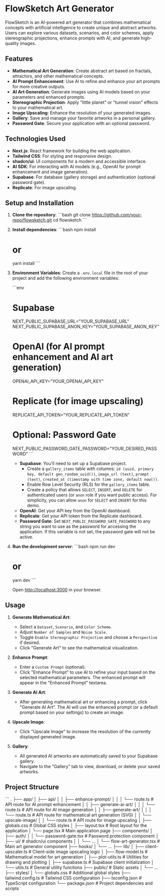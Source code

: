 # FlowSketch Art Generator

FlowSketch is an AI-powered art generator that combines mathematical concepts with artificial intelligence to create unique and abstract artworks. Users can explore various datasets, scenarios, and color schemes, apply stereographic projections, enhance prompts with AI, and generate high-quality images.

## Features

-   **Mathematical Art Generation**: Create abstract art based on fractals, attractors, and other mathematical concepts.
-   **AI Prompt Enhancement**: Use AI to refine and enhance your art prompts for more creative outputs.
-   **AI Art Generation**: Generate images using AI models based on your parameters and enhanced prompts.
-   **Stereographic Projection**: Apply "little planet" or "tunnel vision" effects to your mathematical art.
-   **Image Upscaling**: Enhance the resolution of your generated images.
-   **Gallery**: Save and manage your favorite artworks in a personal gallery.
-   **Password Gate**: Secure your application with an optional password.

## Technologies Used

-   **Next.js**: React framework for building the web application.
-   **Tailwind CSS**: For styling and responsive design.
-   **shadcn/ui**: UI components for a modern and accessible interface.
-   **AI SDK**: For interacting with AI models (e.g., OpenAI for prompt enhancement and image generation).
-   **Supabase**: For database (gallery storage) and authentication (optional password gate).
-   **Replicate**: For image upscaling.

## Setup and Installation

1.  **Clone the repository**:
    \`\`\`bash
    git clone https://github.com/your-repo/flowsketch.git
    cd flowsketch
    \`\`\`

2.  **Install dependencies**:
    \`\`\`bash
    npm install
    # or
    yarn install
    \`\`\`

3.  **Environment Variables**:
    Create a `.env.local` file in the root of your project and add the following environment variables:

    \`\`\`env
    # Supabase
    NEXT_PUBLIC_SUPABASE_URL="YOUR_SUPABASE_URL"
    NEXT_PUBLIC_SUPABASE_ANON_KEY="YOUR_SUPABASE_ANON_KEY"

    # OpenAI (for AI prompt enhancement and AI art generation)
    OPENAI_API_KEY="YOUR_OPENAI_API_KEY"

    # Replicate (for image upscaling)
    REPLICATE_API_TOKEN="YOUR_REPLICATE_API_TOKEN"

    # Optional: Password Gate
    NEXT_PUBLIC_PASSWORD_GATE_PASSWORD="YOUR_DESIRED_PASSWORD"
    \`\`\`

    -   **Supabase**: You'll need to set up a Supabase project.
        -   Create a `gallery_items` table with columns: `id (uuid, primary key, default gen_random_uuid())`, `image_url (text)`, `prompt (text)`, `created_at (timestamp with time zone, default now())`.
        -   Enable Row Level Security (RLS) for the `gallery_items` table.
        -   Create a policy that allows `SELECT`, `INSERT`, and `DELETE` for authenticated users (or `anon` role if you want public access). For simplicity, you can allow `anon` for `SELECT` and `INSERT` for this demo.
    -   **OpenAI**: Get your API key from the OpenAI dashboard.
    -   **Replicate**: Get your API token from the Replicate dashboard.
    -   **Password Gate**: Set `NEXT_PUBLIC_PASSWORD_GATE_PASSWORD` to any string you want to use as the password for accessing the application. If this variable is not set, the password gate will not be active.

4.  **Run the development server**:
    \`\`\`bash
    npm run dev
    # or
    yarn dev
    \`\`\`

    Open [http://localhost:3000](http://localhost:3000) in your browser.

## Usage

1.  **Generate Mathematical Art**:
    -   Select a `Dataset`, `Scenario`, and `Color Scheme`.
    -   Adjust `Number of Samples` and `Noise Scale`.
    -   Toggle `Enable Stereographic Projection` and choose a `Perspective` if desired.
    -   Click "Generate Art" to see the mathematical visualization.

2.  **Enhance Prompt**:
    -   Enter a `Custom Prompt` (optional).
    -   Click "Enhance Prompt" to use AI to refine your input based on the selected mathematical parameters. The enhanced prompt will appear in the "Enhanced Prompt" textarea.

3.  **Generate AI Art**:
    -   After generating mathematical art or enhancing a prompt, click "Generate AI Art". The AI will use the enhanced prompt (or a default prompt based on your settings) to create an image.

4.  **Upscale Image**:
    -   Click "Upscale Image" to increase the resolution of the currently displayed generated image.

5.  **Gallery**:
    -   All generated AI artworks are automatically saved to your Supabase gallery.
    -   Navigate to the "Gallery" tab to view, download, or delete your saved artworks.

## Project Structure

\`\`\`
.
├── app/
│   ├── api/
│   │   ├── enhance-prompt/
│   │   │   └── route.ts      # API route for AI prompt enhancement
│   │   ├── generate-ai-art/
│   │   │   └── route.ts      # API route for AI image generation
│   │   ├── generate-art/
│   │   │   └── route.ts      # API route for mathematical art generation (SVG)
│   │   └── upscale-image/
│   │       └── route.ts      # API route for image upscaling
│   ├── globals.css           # Global CSS styles
│   ├── layout.tsx            # Root layout for the application
│   └── page.tsx              # Main application page
├── components/
│   ├── auth/
│   │   └── password-gate.tsx # Password protection component
│   ├── ui/                   # shadcn/ui components
│   │   └── ...
│   └── flow-art-generator.tsx # Main art generator component
├── hooks/
│   └── ...
├── lib/
│   ├── client-upscaler.ts    # Client-side image upscaling logic
│   ├── flow-model.ts         # Mathematical model for art generation
│   ├── plot-utils.ts         # Utilities for drawing and plotting
│   ├── supabase.ts           # Supabase client initialization
│   └── utils.ts              # General utility functions
├── public/                   # Static assets
│   └── ...
├── styles/
│   └── globals.css           # Additional global styles
├── tailwind.config.ts        # Tailwind CSS configuration
├── tsconfig.json             # TypeScript configuration
└── package.json              # Project dependencies and scripts
